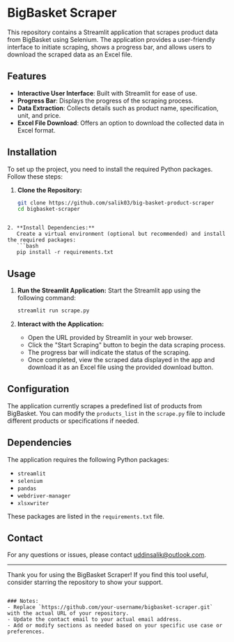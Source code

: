 # BigBasket Scraper

This repository contains a Streamlit application that scrapes product data from BigBasket using Selenium. The application provides a user-friendly interface to initiate scraping, shows a progress bar, and allows users to download the scraped data as an Excel file.

## Features

- **Interactive User Interface**: Built with Streamlit for ease of use.
- **Progress Bar**: Displays the progress of the scraping process.
- **Data Extraction**: Collects details such as product name, specification, unit, and price.
- **Excel File Download**: Offers an option to download the collected data in Excel format.

## Installation

To set up the project, you need to install the required Python packages. Follow these steps:

1. **Clone the Repository:**
   ```bash
   git clone https://github.com/salik03/big-basket-product-scraper
   cd bigbasket-scraper
```

2. **Install Dependencies:**
   Create a virtual environment (optional but recommended) and install the required packages:
   ```bash
   pip install -r requirements.txt
   ```

## Usage

1. **Run the Streamlit Application:**
   Start the Streamlit app using the following command:

   ```bash
   streamlit run scrape.py
   ```
2. **Interact with the Application:**

   - Open the URL provided by Streamlit in your web browser.
   - Click the "Start Scraping" button to begin the data scraping process.
   - The progress bar will indicate the status of the scraping.
   - Once completed, view the scraped data displayed in the app and download it as an Excel file using the provided download button.

## Configuration

The application currently scrapes a predefined list of products from BigBasket. You can modify the `products_list` in the `scrape.py` file to include different products or specifications if needed.

## Dependencies

The application requires the following Python packages:

- `streamlit`
- `selenium`
- `pandas`
- `webdriver-manager`
- `xlsxwriter`

These packages are listed in the `requirements.txt` file.

## Contact

For any questions or issues, please contact uddinsalik@outlook.com.

---

Thank you for using the BigBasket Scraper! If you find this tool useful, consider starring the repository to show your support.

```

### Notes:
- Replace `https://github.com/your-username/bigbasket-scraper.git` with the actual URL of your repository.
- Update the contact email to your actual email address.
- Add or modify sections as needed based on your specific use case or preferences.
```
